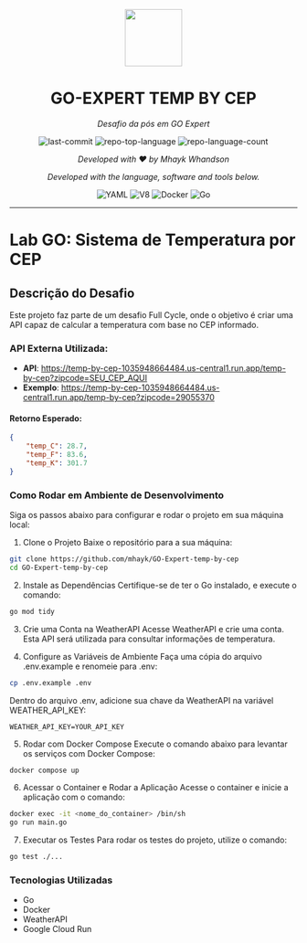 <p align="center">
  <img src="   https://cdn-icons-png.flaticon.com/512/6218/6218295.png" width="100" />
</p>
<p align="center">
    <h1 align="center">GO-EXPERT TEMP BY CEP</h1>
</p>
<p align="center">
    <em>Desafio da pós em GO Expert</em>
</p>
<p align="center">
	<img src="https://img.shields.io/github/last-commit/mhayk/GO-Expert-rate-limiter?style=flat&logo=git&logoColor=white&color=0080ff" alt="last-commit">
	<img src="https://img.shields.io/github/languages/top/mhayk/GO-Expert-rate-limiter?style=flat&color=0080ff" alt="repo-top-language">
	<img src="https://img.shields.io/github/languages/count/mhayk/GO-Expert-rate-limiter?style=flat&color=0080ff" alt="repo-language-count">
<p>
<p align="center">
    <em>Developed with ❤️ by Mhayk Whandson</em>
</p>
<p align="center">
		<em>Developed with the language, software and tools below.</em>
</p>
<p align="center">
	<img src="https://img.shields.io/badge/YAML-CB171E.svg?style=flat&logo=YAML&logoColor=white" alt="YAML">
	<img src="https://img.shields.io/badge/V8-4B8BF5.svg?style=flat&logo=V8&logoColor=white" alt="V8">
	<img src="https://img.shields.io/badge/Docker-2496ED.svg?style=flat&logo=Docker&logoColor=white" alt="Docker">
	<img src="https://img.shields.io/badge/Go-00ADD8.svg?style=flat&logo=Go&logoColor=white" alt="Go">
</p>
<hr>


# Lab GO: Sistema de Temperatura por CEP

## Descrição do Desafio

Este projeto faz parte de um desafio Full Cycle, onde o objetivo é criar uma API capaz de calcular a temperatura com base no CEP informado.

### API Externa Utilizada:

- **API**:  https://temp-by-cep-1035948664484.us-central1.run.app/temp-by-cep?zipcode=SEU_CEP_AQUI
- **Exemplo**:   https://temp-by-cep-1035948664484.us-central1.run.app/temp-by-cep?zipcode=29055370

#### Retorno Esperado:
```json
{
    "temp_C": 28.7,
    "temp_F": 83.6,
    "temp_K": 301.7
}
```

### Como Rodar em Ambiente de Desenvolvimento
Siga os passos abaixo para configurar e rodar o projeto em sua máquina local:

1. Clone o Projeto
Baixe o repositório para a sua máquina:

```bash
git clone https://github.com/mhayk/GO-Expert-temp-by-cep
cd GO-Expert-temp-by-cep
```
2. Instale as Dependências
Certifique-se de ter o Go instalado, e execute o comando:

```bash
go mod tidy
```

3. Crie uma Conta na WeatherAPI
Acesse WeatherAPI e crie uma conta. Esta API será utilizada para consultar informações de temperatura.

4. Configure as Variáveis de Ambiente
Faça uma cópia do arquivo .env.example e renomeie para .env:
```bash
cp .env.example .env
```
Dentro do arquivo .env, adicione sua chave da WeatherAPI na variável WEATHER_API_KEY:
```text
WEATHER_API_KEY=YOUR_API_KEY
```
5. Rodar com Docker Compose
Execute o comando abaixo para levantar os serviços com Docker Compose:

```bash
docker compose up
```
6. Acessar o Container e Rodar a Aplicação
Acesse o container e inicie a aplicação com o comando:

```bash
docker exec -it <nome_do_container> /bin/sh
go run main.go
```

7. Executar os Testes
Para rodar os testes do projeto, utilize o comando:

``` bash
go test ./...
```

### Tecnologias Utilizadas
* Go
* Docker
* WeatherAPI
* Google Cloud Run

